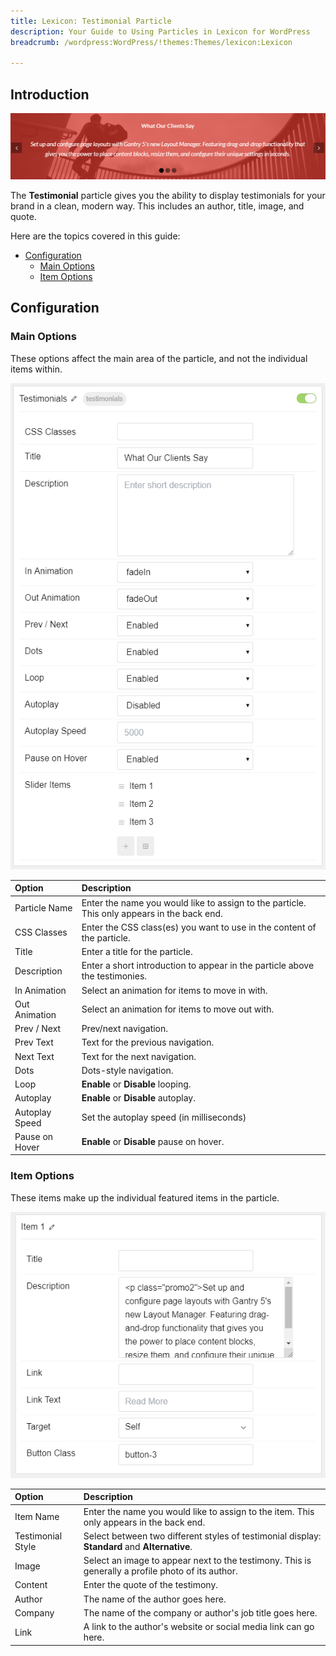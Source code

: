 ```yaml
---
title: Lexicon: Testimonial Particle
description: Your Guide to Using Particles in Lexicon for WordPress
breadcrumb: /wordpress:WordPress/!themes:Themes/lexicon:Lexicon

---
```


## Introduction

![](assets/particle_testimonial1.png)

The **Testimonial** particle gives you the ability to display testimonials for your brand in a clean, modern way. This includes an author, title, image, and quote.

Here are the topics covered in this guide:

* [Configuration](#configuration)
    - [Main Options](#main-options)
    - [Item Options](#item-options)

## Configuration

### Main Options 

These options affect the main area of the particle, and not the individual items within.

![](assets/particle_testimonial2.png)

| Option         | Description                                                                                 |
| :-----         | :-----                                                                                      |
| Particle Name  | Enter the name you would like to assign to the particle. This only appears in the back end. |
| CSS Classes    | Enter the CSS class(es) you want to use in the content of the particle.                     |
| Title          | Enter a title for the particle.                                                             |
| Description    | Enter a short introduction to appear in the particle above the testimonies.                 |
| In Animation   | Select an animation for items to move in with.                                              |
| Out Animation  | Select an animation for items to move out with.                                             |
| Prev / Next    | Prev/next navigation.                                                                       |
| Prev Text      | Text for the previous navigation.                                                           |
| Next Text      | Text for the next navigation.                                                               |
| Dots           | Dots-style navigation.                                                                      |
| Loop           | **Enable** or **Disable** looping.                                                          |
| Autoplay       | **Enable** or **Disable** autoplay.                                                         |
| Autoplay Speed | Set the autoplay speed (in milliseconds)                                                    |
| Pause on Hover | **Enable** or **Disable** pause on hover.                                                   |

### Item Options

These items make up the individual featured items in the particle.

![](assets/particle_testimonial3.png)

| Option            | Description                                                                                       |
| :-----            | :-----                                                                                            |
| Item Name         | Enter the name you would like to assign to the item. This only appears in the back end.           |
| Testimonial Style | Select between two different styles of testimonial display: **Standard** and **Alternative**.     |
| Image             | Select an image to appear next to the testimony. This is generally a profile photo of its author. |
| Content           | Enter the quote of the testimony.                                                                 |
| Author            | The name of the author goes here.                                                                 |
| Company           | The name of the company or author's job title goes here.                                          |
| Link              | A link to the author's website or social media link can go here.                                  |


